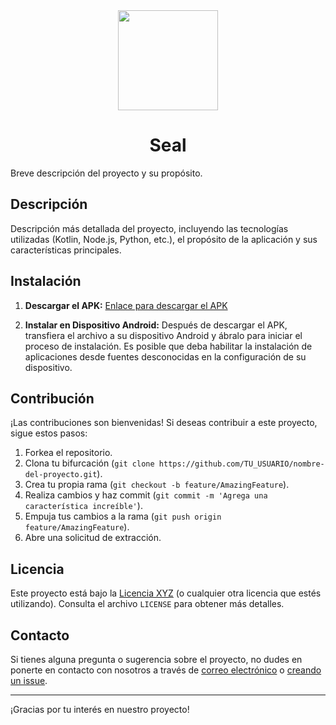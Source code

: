
<div align="center">

<img width="" src="logo_app"  width=160 height=160  align="center">

# Seal

</div>

Breve descripción del proyecto y su propósito.

## Descripción

Descripción más detallada del proyecto, incluyendo las tecnologías utilizadas (Kotlin, Node.js, Python, etc.), el propósito de la aplicación y sus características principales.

## Instalación

1. **Descargar el APK:** [Enlace para descargar el APK](enlace/al/apk)

2. **Instalar en Dispositivo Android:** Después de descargar el APK, transfiera el archivo a su dispositivo Android y ábralo para iniciar el proceso de instalación. Es posible que deba habilitar la instalación de aplicaciones desde fuentes desconocidas en la configuración de su dispositivo.

## Contribución

¡Las contribuciones son bienvenidas! Si deseas contribuir a este proyecto, sigue estos pasos:

1. Forkea el repositorio.
2. Clona tu bifurcación (`git clone https://github.com/TU_USUARIO/nombre-del-proyecto.git`).
3. Crea tu propia rama (`git checkout -b feature/AmazingFeature`).
4. Realiza cambios y haz commit (`git commit -m 'Agrega una característica increíble'`).
5. Empuja tus cambios a la rama (`git push origin feature/AmazingFeature`).
6. Abre una solicitud de extracción.

## Licencia

Este proyecto está bajo la [Licencia XYZ](enlace/a/licencia) (o cualquier otra licencia que estés utilizando). Consulta el archivo `LICENSE` para obtener más detalles.

## Contacto

Si tienes alguna pregunta o sugerencia sobre el proyecto, no dudes en ponerte en contacto con nosotros a través de [correo electrónico](mailto:tuemail@example.com) o [creando un issue](enlace/al/repo/issues).

---

¡Gracias por tu interés en nuestro proyecto!
